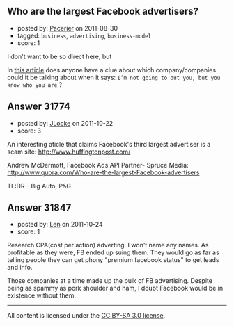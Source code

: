 ## Who are the largest Facebook advertisers?

- posted by: [Pacerier](https://stackexchange.com/users/-1/10334-pacerier) on 2011-08-30
- tagged: `business`, `advertising`, `business-model`
- score: 1

I don't want to be so direct here, but 

In [this article][1] does anyone have a clue about which company/companies could it be talking about when it says: `I’m not going to out you, but you know who you are` ?


  [1]: http://techcrunch.com/2009/11/01/how-to-spam-facebook-like-a-pro-an-insiders-confession/


## Answer 31774

- posted by: [JLocke](https://stackexchange.com/users/-1/13973-jlocke) on 2011-10-22
- score: 3

<p>An interesting aticle that claims Facebook's third largest advertiser is a scam site: <a href="http://www.huffingtonpost.com/2011/01/18/biggest-facebook-advertisers_n_810223.html" rel="nofollow">http://www.huffingtonpost.com/</a></p>

<p>Andrew McDermott, Facebook Ads API Partner- Spruce Media:
<a href="http://www.quora.com" rel="nofollow">http://www.quora.com/Who-are-the-largest-Facebook-advertisers</a></p>

<p>TL:DR - Big Auto, P&amp;G</p>



## Answer 31847

- posted by: [Len](https://stackexchange.com/users/-1/14008-len) on 2011-10-24
- score: 1

Research CPA(cost per action) adverting. I won't name any names. As profitable as they were, FB ended up suing them. They would go as far as telling people they can get phony "premium facebook status" to get leads and info.

Those companies at a time made up the bulk of FB advertising. Despite being as spammy as pork shoulder and ham, I doubt Facebook would be in existence without them.



---

All content is licensed under the [CC BY-SA 3.0 license](https://creativecommons.org/licenses/by-sa/3.0/).
